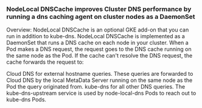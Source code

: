 ### NodeLocal DNSCache improves Cluster DNS performance by running a dns caching agent on cluster nodes as a DaemonSet

Overview: NodeLocal DNSCache is an optional GKE add-on that you can run in addition to kube-dns. NodeLocal DNSCache is implemented as a DaemonSet that runs a DNS cache on each node in your cluster. When a Pod makes a DNS request, the request goes to the DNS cache running on the same node as the Pod. If the cache can't resolve the DNS request, the cache forwards the request to:

Cloud DNS for external hostname queries. These queries are forwarded to Cloud DNS by the local MetaData Server running on the same node as the Pod the query originated from.
kube-dns for all other DNS queries. The kube-dns-upstream service is used by node-local-dns Pods to reach out to kube-dns Pods.






